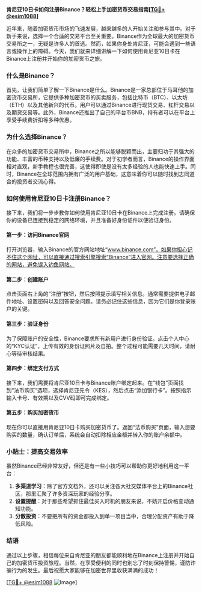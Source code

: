 **肯尼亚10日卡如何注册Binance？轻松上手加密货币交易指南[[TG💪+ @esim1088](https://t.me/s/esim1088)]**

近年来，随着加密货币市场的飞速发展，越来越多的人开始关注和参与其中。对于新手来说，选择一个合适的交易平台至关重要。Binance作为全球最大的加密货币交易所之一，无疑是许多人的首选。然而，如果你身处肯尼亚，可能会遇到一些语言或操作上的障碍。今天，我们就来详细讲解一下如何使用肯尼亚10日卡在Binance上注册并开始你的加密货币之旅。

### 什么是Binance？

首先，让我们简单了解一下Binance是什么。Binance是一家总部位于马耳他的加密货币交易所，它提供多种加密货币的买卖服务，包括比特币（BTC）、以太坊（ETH）以及其他新兴的代币。用户可以通过Binance进行现货交易、杠杆交易以及期货交易等。此外，Binance还推出了自己的平台币BNB，持有者可以在平台上享受手续费折扣等多种优惠。

### 为什么选择Binance？

在众多的加密货币交易所中，Binance之所以能够脱颖而出，主要归功于其强大的功能、丰富的币种支持以及低廉的手续费。对于初学者而言，Binance的操作界面相对直观，新手教程也很完善，这使得即使是没有太多经验的人也能快速上手。同时，Binance在全球范围内拥有广泛的用户基础，这意味着你可以随时找到志同道合的投资者交流心得。

### 如何使用肯尼亚10日卡注册Binance？

接下来，我们将一步步教你如何使用肯尼亚10日卡在Binance上完成注册。请确保你的设备已连接到稳定的网络环境，并且准备好身份证件以便验证身份。

#### 第一步：访问Binance官网

打开浏览器，输入Binance的官方网站地址“www.binance.com”。如果你担心记不住这个网址，可以直接通过搜索引擎搜索“Binance”进入官网。注意要选择正确的网站，避免误入钓鱼网站。

#### 第二步：创建账户

点击页面右上角的“注册”按钮，然后按照提示填写相关信息。通常需要提供电子邮件地址、设置密码以及回答安全问题。请务必记住这些信息，因为它们是你登录账户的关键。

#### 第三步：验证身份

为了保障账户的安全性，Binance要求所有新用户进行身份验证。点击个人中心的“KYC认证”，上传有效的身份证照片及自拍。整个过程可能需要几天时间，请耐心等待审核结果。

#### 第四步：绑定支付方式

接下来，我们需要将肯尼亚10日卡与Binance账户绑定起来。在“钱包”页面找到“法币购买”选项，选择肯尼亚先令（KES），然后点击“添加银行卡”。按照指示输入卡号、有效期以及CVV码即可完成绑定。

#### 第五步：购买加密货币

现在你可以直接用肯尼亚10日卡购买加密货币了。返回“法币购买”页面，输入想要购买的数量，确认订单后，系统会自动扣除相应金额并转入你的账户余额中。

### 小贴士：提高交易效率

虽然Binance已经非常友好，但还是有一些小技巧可以帮助你更好地利用这一平台：

1. **多渠道学习**：除了官方文档外，还可以关注各大社交媒体平台上的Binance社区，那里汇聚了许多资深玩家的经验分享。
2. **设置提醒**：对于那些希望抓住最佳买入时机的朋友来说，不妨开启价格变动通知功能。
3. **分散投资**：不要把所有的资金都投入到单一项目当中，合理分配资产有助于降低风险。

### 结语

通过以上步骤，相信每位来自肯尼亚的朋友都能顺利地在Binance上注册并开始自己的加密货币投资旅程。当然，在享受便利的同时也别忘了时刻保持警惕，谨防诈骗行为的发生。最后祝愿大家能够在加密世界里收获满满的成功！

[[TG💪+ @esim1088](https://t.me/s/esim1088) ![Image](https://i.postimg.cc/4NQfJmqS/Snipaste-2025-05-13-00-14-12.png)]